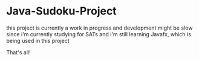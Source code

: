 # Java-Sudoku-Project

this project is currently a work in progress and development might be slow since i'm currently studying for SATs and i'm still learning Javafx, 
which is being used in this project

That's all!
